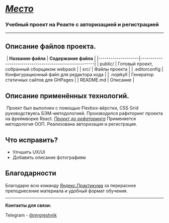 #  [_Место_ ](https://dalvine.github.io/react-mesto-auth/)
### Учебный проект на Реакте с авторизацией и регистрацией
***
## Описание файлов проекта.
​
| **Название файла** | **Содержание файла**                                  |
|--------------------|-------------------------------------------------------|
| public/            | Готовый проект, собранный сборщиком webpack           |
| src/               | Файлы проекта                                         |
| .editorconfig      | Конфигурационный файл для редактора кода              |
| .nojekyll          | Генератор статичных сайтов для GHPages                |
| README.md          | Описание                                              |
​
## Описание применённых технологий.
​
Проект был выполнен с помощью Flexbox-вёрстки, CSS Grid руководствуясь БЭМ-методологией.
Производился рафкторинг проекта на фреймворке React. [_Проект до рефаторинга_](https://github.com/dalvine/mesto#readme)
Применяется методология ООП.
Реализована авторизация и регистрация.
​
## Что исправить?
-  Улчшить UX/UI
-  Добавить описание фотографиям


## Благодарности

Благодарю всю команду [Яндекс.Практикума][Я.П] за перкрасное преподнесение материала и удобный формат обучения.

[Я.П]: https://praktikum.yandex.ru 'Перейти на сайт Яндекс.Практикум'

---
**Контакты для связи:**

Telegram - [@mrgreshnik](teleg.run/mrgreshnik "Открыть в телеграме")